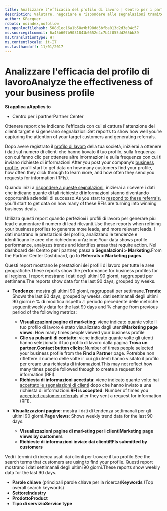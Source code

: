 ```yaml
---
title: Analizzare l'efficacia del profilo di lavoro | Centro per i partner
description: Valutare, negoziare e rispondere alle segnalazioni tramite il Centro per i partner.
author: KPacquer
robots: noindex,nofollow
ms.openlocfilehash: 508d1ec16a1b58a9bf98dd5bfba013d2d3e04c57
ms.sourcegitcommit: 6a45b607b9031843b6652e4c7b4f055dd265bb89
ms.translationtype: HT
ms.contentlocale: it-IT
ms.lasthandoff: 11/01/2017
---
```

# <a name="analyze-the-effectiveness-of-your-business-profile"></a><span data-ttu-id="6b603-103">Analizzare l'efficacia del profilo di lavoro</span><span class="sxs-lookup"><span data-stu-id="6b603-103">Analyze the effectiveness of your business profile</span></span>
<!-- 
https://go.microsoft.com/fwlink/?linkid=849120
-->

**<span data-ttu-id="6b603-104">Si applica a</span><span class="sxs-lookup"><span data-stu-id="6b603-104">Applies to</span></span>**

-  <span data-ttu-id="6b603-105">Centro per i partner</span><span class="sxs-lookup"><span data-stu-id="6b603-105">Partner Center</span></span>

<span data-ttu-id="6b603-106">Ottenere report che indicano l'efficacia con cui si cattura l'attenzione dei clienti target e si generano segnalazioni.</span><span class="sxs-lookup"><span data-stu-id="6b603-106">Get reports to show how well you’re capturing the attention of your target customers and generating referrals.</span></span>

<span data-ttu-id="6b603-107">Dopo avere registrato il [profilo di lavoro](create-a-marketing-profile.md) della tua società, inizierai a ottenere i dati sul numero di clienti che hanno trovato il tuo profilo, sulla frequenza con cui fanno clic per ottenere altre informazioni e sulla frequenza con cui ti inviano richieste di informazioni.</span><span class="sxs-lookup"><span data-stu-id="6b603-107">After you post your company’s [business profile](create-a-marketing-profile.md), you’ll start to get data on how many customers find your profile, how often they click through to learn more, and how often they send you requests for information (RFIs).</span></span> 

<span data-ttu-id="6b603-108">Quando inizi a [rispondere a queste segnalazioni](responding-to-referrals.md), inizierai a ricevere i dati che indicano quante di tali richieste di informazioni stanno diventando opportunità aziendali di successo.</span><span class="sxs-lookup"><span data-stu-id="6b603-108">As you start to [respond to these referrals](responding-to-referrals.md), you’ll start to get data on how many of these RFIs are turning into winning business deals.</span></span>

<span data-ttu-id="6b603-109">Utilizza questi report quando perfezioni i profili di lavoro per generare più lead e aumentare il numero di lead rilevanti.</span><span class="sxs-lookup"><span data-stu-id="6b603-109">Use these reports when refining your business profiles to generate more leads, and more relevant leads.</span></span> <span data-ttu-id="6b603-110">I dati mostrano le prestazioni del profilo, analizzano le tendenze e identificano le aree che richiedono un'azione.</span><span class="sxs-lookup"><span data-stu-id="6b603-110">Your data shows profile performance, analyzes trends and identifies areas that require action.</span></span> <span data-ttu-id="6b603-111">Nel dashboard del Centro per i partner, passa a **Segnalazioni > Marketing**.</span><span class="sxs-lookup"><span data-stu-id="6b603-111">From the Partner Center Dashboard, go to **Referrals > Marketing pages**.</span></span>

<span data-ttu-id="6b603-112">Questi report mostrano le prestazioni dei profili di lavoro per tutte le aree geografiche.</span><span class="sxs-lookup"><span data-stu-id="6b603-112">These reports show the performance for business profiles for all regions.</span></span> <span data-ttu-id="6b603-113">I report mostrano i dati degli ultimi 90 giorni, raggruppati per settimane.</span><span class="sxs-lookup"><span data-stu-id="6b603-113">The reports show data for the last 90 days, grouped by weeks.</span></span>

*  <span data-ttu-id="6b603-114">**Tendenze**: mostra gli ultimi 90 giorni, raggruppati per settimane.</span><span class="sxs-lookup"><span data-stu-id="6b603-114">**Trends**: Shows the last 90 days, grouped by weeks.</span></span> <span data-ttu-id="6b603-115">dati settimanali degli ultimi 90 giorni e % di modifica rispetto al periodo precedente delle metriche seguenti:</span><span class="sxs-lookup"><span data-stu-id="6b603-115">weekly data for the last 90 days and % change from previous period of the following metrics:</span></span>

   * <span data-ttu-id="6b603-116">**Visualizzazioni pagine di marketing**: viene indicato quante volte il tuo profilo di lavoro è stato visualizzato dagli utenti</span><span class="sxs-lookup"><span data-stu-id="6b603-116">**Marketing page views**: How many times people viewed your business profile</span></span>
   * <span data-ttu-id="6b603-117">**Clic su pulsanti di contatto**: viene indicato quante volte gli utenti hanno selezionato il tuo profilo di lavoro dalla pagina **Trova un partner**.</span><span class="sxs-lookup"><span data-stu-id="6b603-117">**Contact button clicks**: Number of times people selected your business profile from the **Find a Partner** page.</span></span> <span data-ttu-id="6b603-118">Potrebbe non riflettere il numero delle volte in cui gli utenti hanno visitato il profilo per creare una richiesta di informazioni.</span><span class="sxs-lookup"><span data-stu-id="6b603-118">This may not reflect how many times people followed through to create a request for information (RFI).</span></span>
   * <span data-ttu-id="6b603-119">**Richiesta di informazioni accettata**: viene indicato quante volte hai [accettato le segnalazioni di clienti](responding-to-referrals.md) dopo che hanno inviato a una richiesta di informazioni.</span><span class="sxs-lookup"><span data-stu-id="6b603-119">**RFI is accepted**: Number of times you [accepted customer referrals](responding-to-referrals.md) after they sent a request for information (RFI).</span></span>


*  <span data-ttu-id="6b603-120">**Visualizzazioni pagine**: mostra i dati di tendenza settimanali per gli ultimi 90 giorni.</span><span class="sxs-lookup"><span data-stu-id="6b603-120">**Page views**: Shows weekly trend data for the last 90 days.</span></span>
   *  **<span data-ttu-id="6b603-121">Visualizzazioni pagine di marketing per i clienti</span><span class="sxs-lookup"><span data-stu-id="6b603-121">Marketing page views by customers</span></span>**
   *  **<span data-ttu-id="6b603-122">Richieste di informazioni inviate dai clienti</span><span class="sxs-lookup"><span data-stu-id="6b603-122">RFIs submitted by customers</span></span>**

<span data-ttu-id="6b603-123">Vedi i termini di ricerca usati dai clienti per trovare il tuo profilo.</span><span class="sxs-lookup"><span data-stu-id="6b603-123">See the search terms that customers are using to find your profile.</span></span> <span data-ttu-id="6b603-124">Questi report mostrano i dati settimanali degli ultimi 90 giorni.</span><span class="sxs-lookup"><span data-stu-id="6b603-124">These reports show weekly data for the last 90 days.</span></span>

*  <span data-ttu-id="6b603-125">**Parole chiave** (principali parole chiave per la ricerca)</span><span class="sxs-lookup"><span data-stu-id="6b603-125">**Keywords** (Top overall search keywords)</span></span> 
*  **<span data-ttu-id="6b603-126">Settore</span><span class="sxs-lookup"><span data-stu-id="6b603-126">Industry</span></span>**
*  **<span data-ttu-id="6b603-127">Prodotto</span><span class="sxs-lookup"><span data-stu-id="6b603-127">Product</span></span>**
*  **<span data-ttu-id="6b603-128">Tipo di servizio</span><span class="sxs-lookup"><span data-stu-id="6b603-128">Service type</span></span>**

